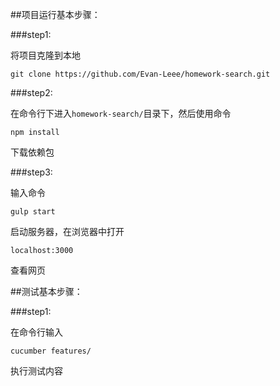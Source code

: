 ##项目运行基本步骤：


###step1:

  将项目克隆到本地
  
  `git clone https://github.com/Evan-Leee/homework-search.git`
  
###step2:
 
  在命令行下进入`homework-search/`目录下，然后使用命令
  
  ` npm install `
  
  下载依赖包

###step3:

  输入命令
  
  ` gulp start `
  
  启动服务器，在浏览器中打开
  
  ` localhost:3000 `
  
  查看网页

##测试基本步骤：


###step1:

  在命令行输入
  
  `cucumber features/`
  
  执行测试内容
